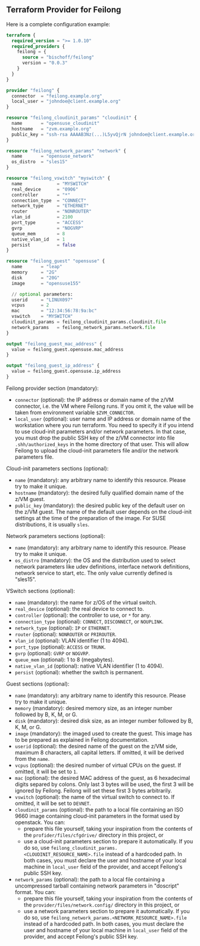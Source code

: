 ## Terraform Provider for Feilong

Here is a complete configuration example:

```terraform
terraform {
  required_version = ">= 1.0.10"
  required_providers {
    feilong = {
      source = "bischoff/feilong"
      version = "0.0.3"
    }
  }
}

provider "feilong" {
  connector  = "feilong.example.org"
  local_user = "johndoe@client.example.org"
}

resource "feilong_cloudinit_params" "cloudinit" {
  name       = "opensuse_cloudinit"
  hostname   = "zvm.example.org"
  public_key = "ssh-rsa AAAAB3Nz(...)L5yvQjrN johndoe@client.example.org"
}

resource "feilong_network_params" "network" {
  name       = "opensuse_network"
  os_distro  = "sles15"
}

resource "feilong_vswitch" "myswitch" {
  name             = "MYSWITCH"
  real_device      = "0906"
  controller       = "*"
  connection_type  = "CONNECT"
  network_type     = "ETHERNET"
  router           = "NONROUTER"
  vlan_id          = 2100
  port_type        = "ACCESS"
  gvrp             = "NOGVRP"
  queue_mem        = 8
  native_vlan_id   = 1
  persist          = false
}

resource "feilong_guest" "opensuse" {
  name       = "leap"
  memory     = "2G"
  disk       = "20G"
  image      = "opensuse155"

  // optional parameters:
  userid     = "LINUX097"
  vcpus      = 2
  mac        = "12:34:56:78:9a:bc"
  vswitch    = "MYSWITCH"
  cloudinit_params = feilong_cloudinit_params.cloudinit.file
  network_params   = feilong_network_params.network.file
}

output "feilong_guest_mac_address" {
  value = feilong_guest.opensuse.mac_address
}

output "feilong_guest_ip_address" {
  value = feilong_guest.opensuse.ip_address
}
```

Feilong provider section (mandatory):

 * `connector` (optional): the IP address or domain name of the z/VM connector, i.e. the VM where Feilong runs. If you omit it, the value will be taken from environment variable `$ZVM_CONNECTOR`.
 * `local_user` (optional): user name and IP address or domain name of the workstation where you run terraform. You need to specify it if you intend to use cloud-init parameters and/or network parameters. In that case, you must drop the public SSH key of the z/VM connector into file `.shh/authorized_keys` in the home directory of that user. This will allow Feilong to upload the cloud-init parameters file and/or the network parameters file.


Cloud-init parameters sections (optional):

 * `name` (mandatory): any arbitrary name to identify this resource. Please try to make it unique.
 * `hostname` (mandatory): the desired fully qualified domain name of the z/VM guest.
 * `public_key` (mandatory): the desired public key of the default user on the z/VM guest. The name of the default user depends on the cloud-init settings at the time of the preparation of the image. For SUSE distributions, it is usually `sles`.


Network parameters sections (optional):

 * `name` (mandatory): any arbitrary name to identify this resource. Please try to make it unique.
 * `os_distro` (mandatory): the OS and the distribution used to select network parameters like udev definitions, interface network definitions, network service to start, etc. The only value currently defined is "sles15".


VSwitch sections (optional):

 * `name` (mandatory): the name for z/OS of the virtual switch.
 * `real_device` (optional): the real device to connect to.
 * `controller` (optional): the controller to use, or `*` for any.
 * `connection_type` (optional): `CONNECT`, `DISCONNECT`, or `NOUPLINK`.
 * `network_type` (optional): `IP` or `ETHERNET`.
 * `router` (optional): `NONROUTER` or `PRIROUTER`.
 * `vlan_id` (optional): VLAN identifier (1 to 4094).
 * `port_type` (optional): `ACCESS` or `TRUNK`.
 * `gvrp` (optional): `GVRP` or `NOGVRP`.
 * `queue_mem` (optional): 1 to 8 (megabytes).
 * `native_vlan_id` (optional): native VLAN identifier (1 to 4094).
 * `persist` (optional): whether the switch is permanent.


Guest sections (optional):

 * `name` (mandatory): any arbitrary name to identify this resource. Please try to make it unique.
 * `memory` (mandatory): desired memory size, as an integer number followed by B, K, M, or G.
 * `disk` (mandatory): desired disk size, as an integer number followed by B, K, M, or G.
 * `image` (mandatory): the imaged used to create the guest. This image has to be prepared as explained in Feilong documentation.
 * `userid` (optional): the desired name of the guest on the z/VM side, maximum 8 characters, all capital letters. If omitted, it will be derived from the `name`.
 * `vcpus` (optional): the desired number of virtual CPUs on the guest. If omitted, it will be set to `1`.
 * `mac` (optional): the desired MAC address of the guest, as 6 hexadecimal digits separed by colons. Only last 3 bytes will be used, the first 3 will be ignored by Feilong. Feilong will set these first 3 bytes arbitrarily.
 * `vswitch` (optional): the name of the virtual switch to connect to. If omitted, it will be set to `DEVNET`.
 * `cloudinit_params` (optional): the path to a local file containing an ISO 9660 image containing cloud-init parameters in the format used by openstack. You can:
    * prepare this file yourself, taking your inspiration from the contents of the `profider/files/cfgdrive/` directory in this project, or
    * use a cloud-init parameters section to prepare it automatically. If you do so, use `feilong_cloudinit_params.<CLOUDINIT_RESOURCE_NAME>.file` instead of a hardcoded path.
   In both cases, you must declare the user and hostname of your local machine in `local_user` field of the provider, and accept Feilong's public SSH key.
 * `network_params` (optional): the path to a local file containing a uncompressed tarball containing network parameters in "doscript" format. You can:
    * prepare this file yourself, taking your inspiration from the contents of the `provider/files/network.config/` directory in this project, or
    * use a network parameters section to prepare it automatically. If you do so, use `feilong_network_params.<NETWORK_RESOURCE_NAME>.file` instead of a hardcoded path.
   In both cases, you must declare the user and hostname of your local machine in `local_user` field of the provider, and accept Feilong's public SSH key.
